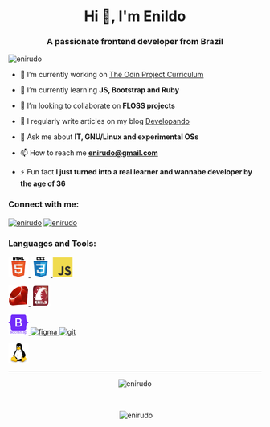 <h1 align="center">Hi 👋, I'm Enildo</h1>
<h3 align="center">A passionate frontend developer from Brazil</h3>

<p align="left"> <img src="https://komarev.com/ghpvc/?username=enirudo&label=Profile%20views&color=0e75b6&style=flat" alt="enirudo" /> </p>

- 🔭 I’m currently working on [The Odin Project Curriculum](https://www.theodinproject.com/)

- 🌱 I’m currently learning **JS, Bootstrap and Ruby**

- 👯 I’m looking to collaborate on **FLOSS projects**

- 📝 I regularly write articles on my blog [Developando](https://enirudo.wordpress.com)

- 💬 Ask me about **IT, GNU/Linux and experimental OSs**

- 📫 How to reach me **enirudo@gmail.com**

- ⚡ Fun fact **I just turned into a real learner and wannabe developer by the age of 36**

<h3 align="left">Connect with me:</h3>
<p align="left">
<a href="https://twitter.com/enirudo" target="blank"><img align="center" src="https://raw.githubusercontent.com/rahuldkjain/github-profile-readme-generator/master/src/images/icons/Social/twitter.svg" alt="enirudo" height="30" width="40" /></a>
<a href="https://linkedin.com/in/enirudo" target="blank"><img align="center" src="https://raw.githubusercontent.com/rahuldkjain/github-profile-readme-generator/master/src/images/icons/Social/linked-in-alt.svg" alt="enirudo" height="30" width="40" /></a>
</p>

<h3 align="left">Languages and Tools:</h3>
<p align="left"> 
<a href="https://www.w3.org/html/" target="_blank" rel="noreferrer"> <img src="https://raw.githubusercontent.com/devicons/devicon/master/icons/html5/html5-original-wordmark.svg" alt="html5" width="40" height="40"/> </a> 
<a href="https://www.w3schools.com/css/" target="_blank" rel="noreferrer"> <img src="https://raw.githubusercontent.com/devicons/devicon/master/icons/css3/css3-original-wordmark.svg" alt="css3" width="40" height="40"/> </a> 
<a href="https://developer.mozilla.org/en-US/docs/Web/JavaScript" target="_blank" rel="noreferrer"> <img src="https://raw.githubusercontent.com/devicons/devicon/master/icons/javascript/javascript-original.svg" alt="javascript" width="40" height="40"/> </a> 
</p>
<p align="left">
<a href="https://www.ruby-lang.org/en/" target="_blank" rel="noreferrer"> <img src="https://raw.githubusercontent.com/devicons/devicon/master/icons/ruby/ruby-original.svg" alt="ruby" width="40" height="40"/> </a> 
<a href="https://rubyonrails.org" target="_blank" rel="noreferrer"> <img src="https://raw.githubusercontent.com/devicons/devicon/master/icons/rails/rails-original-wordmark.svg" alt="rails" width="40" height="40"/> </a> 

</p>

<p align="left">
<a href="https://getbootstrap.com" target="_blank" rel="noreferrer"> <img src="https://raw.githubusercontent.com/devicons/devicon/master/icons/bootstrap/bootstrap-plain-wordmark.svg" alt="bootstrap" width="40" height="40"/> </a> <a href="https://www.figma.com/" target="_blank" rel="noreferrer"> <img src="https://www.vectorlogo.zone/logos/figma/figma-icon.svg" alt="figma" width="40" height="40"/> </a> <a href="https://git-scm.com/" target="_blank" rel="noreferrer"> <img src="https://www.vectorlogo.zone/logos/git-scm/git-scm-icon.svg" alt="git" width="40" height="40"/> </a> 

<a href="https://www.linux.org/" target="_blank" rel="noreferrer"> <img src="https://raw.githubusercontent.com/devicons/devicon/master/icons/linux/linux-original.svg" alt="linux" width="40" height="40"/> </a> 
</p>
<hr>
<p align="center"><img src="https://github-readme-stats.vercel.app/api/top-langs?username=enirudo&show_icons=true&locale=en&layout=compact" alt="enirudo" /></p>
<br>
<p align="center">&nbsp;<img align="center" src="https://github-readme-stats.vercel.app/api?username=enirudo&show_icons=true&locale=en" alt="enirudo" /></p>


